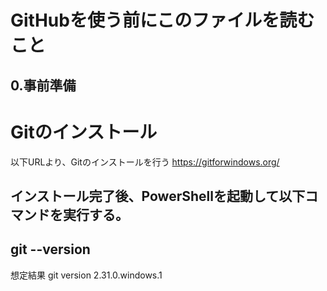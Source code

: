 # GitHubを使う前にこのファイルを読むこと

## 0.事前準備
# Gitのインストール
以下URLより、Gitのインストールを行う
https://gitforwindows.org/

インストール完了後、PowerShellを起動して以下コマンドを実行する。
------------------------------
git --version
------------------------------
想定結果
git version 2.31.0.windows.1

